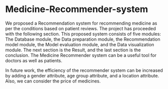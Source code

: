 # Medicine-Recommender-system
We proposed a Recommendation system for recommending medicine as per the conditions based on patient reviews. The project has proceeded with the following section. This proposed system consists of five modules: The Database module, the Data preparation module, the Recommendation model module, the Model evaluation module, and the Data visualization module. The next section is the Result, and the last section is the conclusion. The Medicine Recommender system can be a useful tool for doctors as well as patients.

 In future work, the efficiency of the recommender system can be increased by adding a gender attribute, age group attribute, and a location attribute. Also, we can consider the price of medicines.
